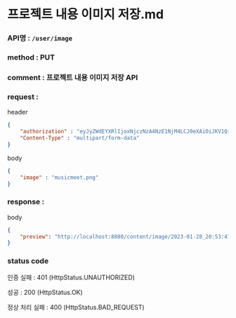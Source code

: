 # 프로젝트 내용 이미지 저장.md
### API명 : `/user/image`

### method : PUT

### comment : 프로젝트 내용 이미지 저장 API

### request :

header
~~~json
{
    "authorization" : "eyJyZWdEYXRlIjoxNjczNzA4NzE1NjM4LCJ0eXAiOiJKV1QiLCJhbGciOiJIUzM4NCJ9.eyJ1c2VyTnVtIjoxLCJuaWNrTmFtZSI6IuyghOq1reuFuOyYiOyekOuekSIsImxvZ2luVGltZSI6IjIwMjMtMDEtMTUgMDA6MDU6MTUiLCJleHAiOjE3MDUyNDQ3MTV9.ZKuwrIUjDV8l44QzGgt-Uub6c1u8o68nYYWIkRfXVbidtBNVkpAanQ7FU2TS3qsS",
    "Content-Type" : "multipart/form-data"
}
~~~

body
~~~json
{
    "image" : "musicmeet.png"
}
~~~

### response :
body
~~~json
{
    "preview": "http://localhost:8080/content/image/2023-01-28_20:53:47_musicmeet.png"
}
~~~

### status code
인증 실패 : 401 (HttpStatus.UNAUTHORIZED)

성공 : 200 (HttpStatus.OK)

정상 처리 실패 : 400 (HttpStatus.BAD_REQUEST)